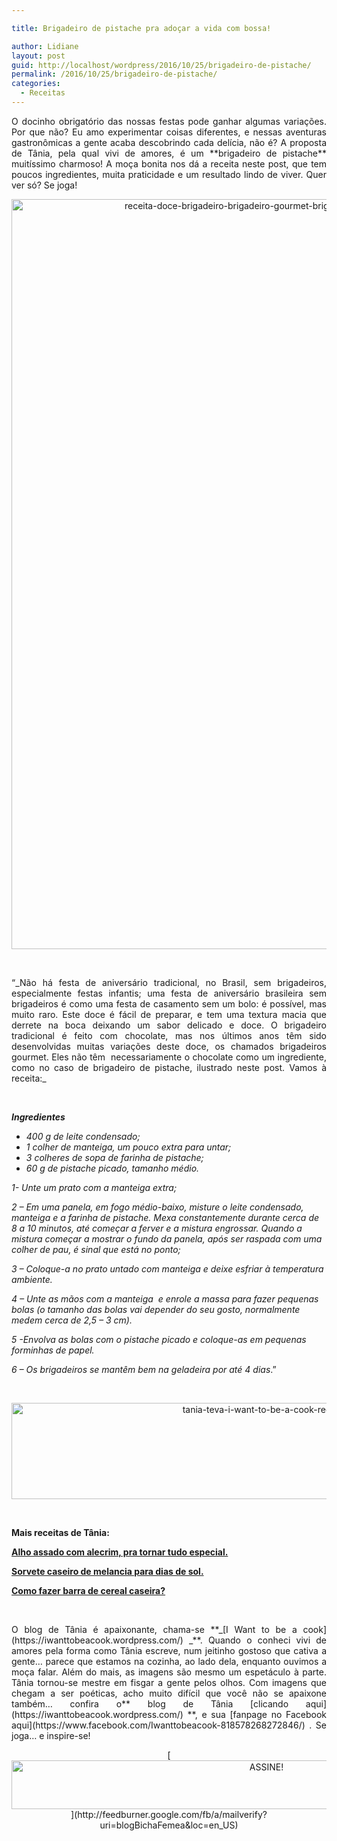 ```yaml
---

title: Brigadeiro de pistache pra adoçar a vida com bossa!

author: Lidiane
layout: post
guid: http://localhost/wordpress/2016/10/25/brigadeiro-de-pistache/
permalink: /2016/10/25/brigadeiro-de-pistache/
categories:
  - Receitas
---
```

<p align="justify">
  O docinho obrigatório das nossas festas pode ganhar algumas variações. Por que não? Eu amo experimentar coisas diferentes, e nessas aventuras gastronômicas a gente acaba descobrindo cada delícia, não é? A proposta de Tânia, pela qual vivi de amores, é um **brigadeiro de pistache** muitíssimo charmoso! A moça bonita nos dá a receita neste post, que tem poucos ingredientes, muita praticidade e um resultado lindo de viver. Quer ver só? Se joga!
</p>

<p align="center">
  <img class="alignnone size-full wp-image-13187" src="http://www.trololodemulher.com.br/blog/wp-content/uploads/2016/10/RECEITA-DOCE-BRIGADEIRO-BRIGADEIRO-GOURMET-BRIGADEIRO-DE-PISTACHE.jpg" alt="receita-doce-brigadeiro-brigadeiro-gourmet-brigadeiro-de-pistache" width="800" height="1200" />
</p>

&nbsp;

<p align="justify">
  “_Não há festa de aniversário tradicional, no Brasil, sem brigadeiros, especialmente festas infantis; uma festa de aniversário brasileira sem brigadeiros é como uma festa de casamento sem um bolo: é possível, mas muito raro. Este doce é fácil de preparar, e tem uma textura macia que derrete na boca deixando um sabor delicado e doce. O brigadeiro tradicional é feito com chocolate, mas nos últimos anos têm sido desenvolvidas muitas variações deste doce, os chamados brigadeiros gourmet. Eles não têm  necessariamente o chocolate como um ingrediente, como no caso de brigadeiro de pistache, ilustrado neste post. Vamos à receita:_
</p>

&nbsp;

**_Ingredientes_**

  * _400 g de leite condensado;_
  * _1 colher de manteiga, um pouco extra para untar;_ 
  *  _3 colheres de sopa de farinha de pistache;_
  * _60 g de pistache picado, tamanho médio._

_1- Unte um prato com a manteiga extra;_

_2 – Em uma panela, em fogo médio-baixo, misture o leite condensado, manteiga e a farinha de pistache. Mexa constantemente durante cerca de 8 a 10 minutos, até começar a ferver e a mistura engrossar. Quando a mistura começar a mostrar o fundo da panela, após ser raspada com uma colher de pau, é sinal que está no ponto;_

_3 – Coloque-a no prato untado com manteiga e deixe esfriar à temperatura ambiente._

_4 – Unte as mãos com a manteiga  e enrole a massa para fazer pequenas bolas (o tamanho das bolas vai depender do seu gosto, normalmente medem cerca de 2,5 – 3 cm)._

_5 -Envolva as bolas com o pistache picado e coloque-as em pequenas forminhas de papel._

_6 – Os brigadeiros se mantêm bem na geladeira por até 4 dias_.”

&nbsp;

<p align="center">
  <img class="alignnone size-full wp-image-13037" src="http://www.trololodemulher.com.br/blog/wp-content/uploads/2016/10/TANIA-TEVA-I-WANT-TO-BE-A-COOK-RECEITAS.jpg" alt="tania-teva-i-want-to-be-a-cook-receitas" width="800" height="154" />
</p>

&nbsp;

**Mais receitas de Tânia:**

[**Alho assado com alecrim, pra tornar tudo especial.**](http://www.trololodemulher.com.br/2016/10/21/alho-assado/) 

[**Sorvete caseiro de melancia para dias de sol.**](http://www.trololodemulher.com.br/2016/10/13/sorvete-caseiro/) 

[**Como fazer barra de cereal caseira?**](http://www.trololodemulher.com.br/2016/10/05/barra-de-cereal-caseira/) 

&nbsp;

<p align="justify">
  O blog de Tânia é apaixonante, chama-se **_[I Want to be a cook](https://iwanttobeacook.wordpress.com/) _**. Quando o conheci vivi de amores pela forma como Tânia escreve, num jeitinho gostoso que cativa a gente… parece que estamos na cozinha, ao lado dela, enquanto ouvimos a moça falar. Além do mais, as imagens são mesmo um espetáculo à parte. Tânia tornou-se mestre em fisgar a gente pelos olhos. Com imagens que chegam a ser poéticas, acho muito difícil que você não se apaixone também… confira o** blog de Tânia [clicando aqui](https://iwanttobeacook.wordpress.com/) **, e sua [fanpage no Facebook aqui](https://www.facebook.com/Iwanttobeacook-818578268272846/) . Se joga… e inspire-se!
</p>

<p align="center">
  [<img class="alignnone size-full wp-image-10439" src="http://www.trololodemulher.com.br/blog/wp-content/uploads/2014/09/ASSINE.png" alt="ASSINE!" width="800" height="78" />](http://feedburner.google.com/fb/a/mailverify?uri=blogBichaFemea&loc=en_US) 
</p>

<p align="justify">